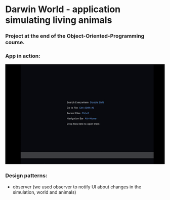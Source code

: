 # Darwin World - application simulating living animals

### Project at the end of the Object-Oriented-Programming course.

### App in action: <br>

![Example GIF](example.gif)

### Design patterns: <br>

- observer (we used observer to notify UI about changes in the simulation, world and animals)
